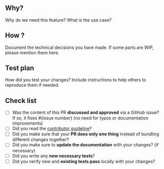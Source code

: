  ## Why?
Why do we need this feature?
What is the use case?

## How ?
Document the technical decisions you have made.
If some parts are WIP, please mention them here.

## Test plan
How did you test your changes?
Include instructions to help others to reproduce them if needed.

## Check list

- [ ] Was the content of this PR **discussed and approved** via a GitHub issue? If so, it fixes #{issue number} (no need for typos or documentation improvements)
- [ ] Did you read the [contributor guideline](https://github.com/facebookresearch/seamless_interaction/blob/main/CONTRIBUTING.md)?
- [ ] Did you make sure that your **PR does only one thing** instead of bundling different changes together?
- [ ] Did you make sure to **update the documentation** with your changes? (if necessary)
- [ ] Did you write any **new necessary tests**?
- [ ] Did you verify new and **existing tests pass** locally with your changes?
